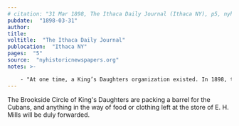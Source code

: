 ```yaml
---
# citation: "31 Mar 1898, The Ithaca Daily Journal (Ithaca NY), p5, nyhistoricnewspapers.org."
pubdate:  "1898-03-31"
author: 
title: 
voltitle:  "The Ithaca Daily Journal"
publocation:  "Ithaca NY"
pages:  "5"
source:  "nyhistoricnewspapers.org"
notes: >-

    - "At one time, a King’s Daughters organization existed. In 1898, they proposed to buy a furnace and put it in running order. No doubt they did so; notes are few on their activities."  — *History of the Congregational Church, Brooktondale, New York.* Compiled and edited by Mrs. Amy Atwater on the occasion of The Centennial Celebration of the Caroline Valley Federated Church, Brooktondale, New York, June 16th, 1968. Used with permission from Caroline Valley Community Church.
---
```


The Brookside Circle of King's Daughters are packing a barrel for the Cubans, and anything in the way of food or clothing left at the store of E. H. Mills will be duly forwarded. 



